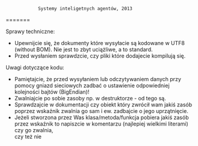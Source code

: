 ﻿				Systemy inteligetnych agentów, 2013
=======

Sprawy techniczne:  
+ Upewnijcie się, że dokumenty które wysyłacie są kodowane w UTF8 (without BOM). Nie jest to zbyt uciążliwe, a to standard.  
+ Przed wysłaniem sprawdzcie, czy pliki które dodajecie kompilują się.  
  
Uwagi dotyczące kodu:  
+ Pamiętajcie, że przed wysyłaniem lub odczytywaniem danych przy pomocy gniazd sieciowych zadbać o ustawienie odpowiedniej kolejności bajtów (BigEndian)!  
+ Zwalniajcie po sobie zasoby np. w destruktorze - od tego są. 
+ Sprawdzajcie w dokumentacji czy obiekt który zwrócił wam jakiś zasób poprzez wskaźnik zwalnia go sam i ew. zadbajcie o jego uprzątnięcie.  
+ Jeżeli stworzona przez Was klasa/metoda/funkcja pobiera jakiś zasób przez wskaźnik to napiszcie w komentarzu (najlepiej wielkimi literami) czy go zwalnia,  
czy też nie
